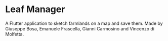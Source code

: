 # Leaf Manager

A Flutter application to sketch farmlands on a map and save them.
Made by Giuseppe Bosa, Emanuele Frascella, Gianni Carmosino and Vincenzo di Molfetta.
